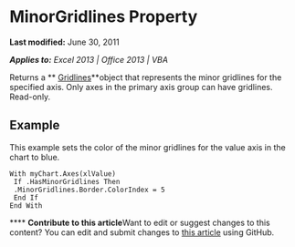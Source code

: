 
# MinorGridlines Property

 **Last modified:** June 30, 2011

 _**Applies to:** Excel 2013 | Office 2013 | VBA_

Returns a  ** [Gridlines](8879cdea-609f-5994-3fb6-3a9d5fa849b4.md)**object that represents the minor gridlines for the specified axis. Only axes in the primary axis group can have gridlines. Read-only.


## Example

This example sets the color of the minor gridlines for the value axis in the chart to blue.


```
With myChart.Axes(xlValue) 
 If .HasMinorGridlines Then 
 .MinorGridlines.Border.ColorIndex = 5 
 End If 
End With
```


****   **Contribute to this article**Want to edit or suggest changes to this content? You can edit and submit changes to  [this article](https://github.com/jhershey00/VBA_Excel_Test/OpenXMLCon/articles/80ca57a1-7e8f-4d83-0da6-2a28399c27af.md) using GitHub.

